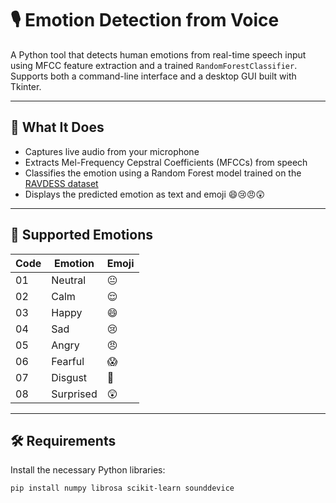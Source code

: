 # 🎙️ Emotion Detection from Voice

A Python tool that detects human emotions from real-time speech input using MFCC feature extraction and a trained `RandomForestClassifier`. Supports both a command-line interface and a desktop GUI built with Tkinter.

---

## 🧠 What It Does

- Captures live audio from your microphone
- Extracts Mel-Frequency Cepstral Coefficients (MFCCs) from speech
- Classifies the emotion using a Random Forest model trained on the [RAVDESS dataset](https://zenodo.org/record/1188976)
- Displays the predicted emotion as text and emoji 😄😢😠😲

---

## 🎯 Supported Emotions

| Code | Emotion    | Emoji |
|------|------------|-------|
| 01   | Neutral    | 😐    |
| 02   | Calm       | 😌    |
| 03   | Happy      | 😄    |
| 04   | Sad        | 😢    |
| 05   | Angry      | 😠    |
| 06   | Fearful    | 😱    |
| 07   | Disgust    | 🤢    |
| 08   | Surprised  | 😲    |

---

## 🛠️ Requirements

Install the necessary Python libraries:

```bash
pip install numpy librosa scikit-learn sounddevice

